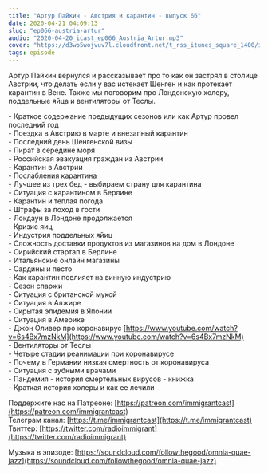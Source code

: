 ```yaml
---
title: "Артур Пайкин - Австрия и карантин - выпуск 66"
date: 2020-04-21 04:09:13
slug: "ep066-austria-artur"
audio: "2020-04-20_icast_ep066_Austria_Artur.mp3"
cover: "https://d3wo5wojvuv7l.cloudfront.net/t_rss_itunes_square_1400/images.spreaker.com/original/f343fb101c8fd5324214a7ad78e6f3f6.jpg"
tags: episode
---
```

Артур Пайкин вернулся и рассказывает про то как он застрял в столице Австрии, что делать если у вас истекает Шенген и как протекает карантин в Вене. Также мы поговорим про Лондонскую холеру, поддельные яйца и вентиляторы от Теслы.  
  
\- Краткое содержание предыдущих сезонов или как Артур провел последний год  
\- Поездка в Австрию в марте и внезапный карантин  
\- Последний день Шенгенской визы  
\- Пират в середине моря  
\- Российская эвакуация граждан из Австрии  
\- Карантин в Австрии  
\- Послабления карантина  
\- Лучшее из трех бед - выбираем страну для карантина  
\- Ситуация с карантином в Берлине  
\- Карантин и теплая погода  
\- Штрафы за поход в гости  
\- Локдаун в Лондоне продолжается  
\- Кризис яиц  
\- Индустрия поддельных яйиц  
\- Сложность доставки продуктов из магазинов на дом в Лондоне  
\- Сирийский стартап в Берлине  
\- Итальянские онлайн магазины  
\- Сардины и песто  
\- Как карантин повлияет на винную индустрию  
\- Сезон спаржи  
\- Ситуация с британской мукой  
\- Ситуация в Алжире  
\- Скрытая эпидемия в Японии  
\- Ситуация в Америке  
\- Джон Оливер про коронавирус [https://www.youtube.com/watch?v=6s4Bx7mzNkM](https://www.youtube.com/watch?v=6s4Bx7mzNkM)  
\- Вентиляторы от Теслы  
\- Четыре стадии реанимации при коронавирусе  
\- Почему в Германии низкая смертность от коронавируса  
\- Ситуация с зубными врачами  
\- Пандемия - история смертельных вирусов - книжка  
\- Краткая история холеры и как ее лечили  
  
Поддержите нас на Патреоне: [https://patreon.com/immigrantcast](https://patreon.com/immigrantcast)  
Телеграм канал: [https://t.me/immigrantcast](https://t.me/immigrantcast)  
Твиттер: [https://twitter.com/radioimmigrant](https://twitter.com/radioimmigrant)  
  
Музыка в эпизоде: [https://soundcloud.com/followthegood/omnia-quae-jazz](https://soundcloud.com/followthegood/omnia-quae-jazz)
